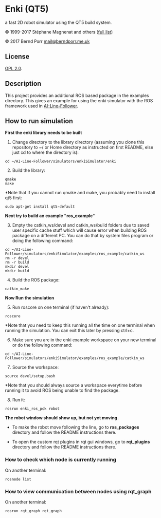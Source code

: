 # Enki (QT5)

a fast 2D robot simulator using the QT5 build system.

© 1999-2017 Stéphane Magnenat and others ([full list](AUTHORS))

© 2017 Bernd Porr <mail@berndporr.me.uk>


## License

[GPL 2.0](LICENSE).

## Description
This project provides an additional ROS based package in the examples directory. This gives an example for using the enki simulator with the ROS framework used in [AI-Line-Follower](https://github.com/a2198699s/AI-Line-Follower).

## How to run simulation

__First the enki library needs to be built__

1. Change directory to the library directory (assuming you clone this repository to ~/ or Home directory as instructed on first README, else just cd to where the directory is):
```
cd ~/AI-Line-Follower/simulators/enkiSimulator/enki
```
2. Build the library:
```
qmake
make
```

*Note that if you cannot run qmake and make, you probably need to install qt5 first:
```
sudo apt-get install qt5-default
```

__Next try to build an example "ros_example"__

3. Empty the catkin_ws/devel and catkin_ws/build folders due to saved user specific cache stuff which will cause error when building ROS package on a different PC. You can do that by system files program or doing the following command:
```
cd ~/AI-Line-Follower/simulators/enkiSimulator/examples/ros_example/catkin_ws
rm -r devel
rm -r build
mkdir devel
mkdir build
```

4. Build the ROS package:
```
catkin_make
```

__Now Run the simulation__

5. Run roscore on one terminal (if haven't already):
```
roscore
```
*Note that you need to keep this running all the time on one terminal when running the simulation. You can exit this later by pressing ctrl+c.

6. Make sure you are in the enki example workspace on your new terminal or do the following command:
```
cd ~/AI-Line-Follower/simulators/enkiSimulator/examples/ros_example/catkin_ws
```
7. Source the workspace:
```
source devel/setup.bash
```
*Note that you should always source a workspace everytime before running it to avoid ROS being unable to find the package.

8. Run it:
```
rosrun enki_ros_pck robot
```

__The robot window should show up, but not yet moving.__

* To make the robot move following the line, go to __ros_packages__ directory and follow the README instructions there.

* To open the custom rqt plugins in rqt gui windows, go to __rqt_plugins__ directory and follow the README instructions there.

### How to check which node is currently running

On another terminal:
```
rosnode list
```
### How to view communication between nodes using rqt_graph

On another terminal:
```
rosrun rqt_graph rqt_graph
```

